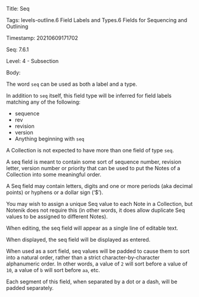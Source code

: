 Title:  Seq

Tags:   levels-outline.6 Field Labels and Types.6 Fields for Sequencing and Outlining

Timestamp: 20210609171702

Seq:    7.6.1

Level:  4 - Subsection

Body: 

The word `seq` can be used as both a label and a type. 

In addition to `seq` itself, this field type will be inferred for field labels matching any of the following:

+ sequence
+ rev
+ revision
+ version
+ Anything beginning with `seq`

A Collection is not expected to have more than one field of type `seq`. 

A seq field is meant to contain some sort of sequence number, revision letter, version number or priority that can be used to put the Notes of a Collection into some meaningful order. 

A Seq field may contain letters, digits and one or more periods (aka decimal points) or hyphens or a dollar sign (‘$’).

You may wish to assign a unique Seq value to each Note in a Collection, but Notenik does not require this (in other words, it does allow duplicate Seq values to be assigned to different Notes).

When editing, the seq field will appear as a single line of editable text.

When displayed, the seq field will be displayed as entered.   

When used as a sort field, seq values will be padded to cause them to sort into a natural order, rather than a strict character-by-character alphanumeric order.  In other words, a value of `2` will sort before a value of `10`, a value of `b` will sort before `aa`, etc. 

Each segment of this field, when separated by a dot or a dash, will be padded separately.
